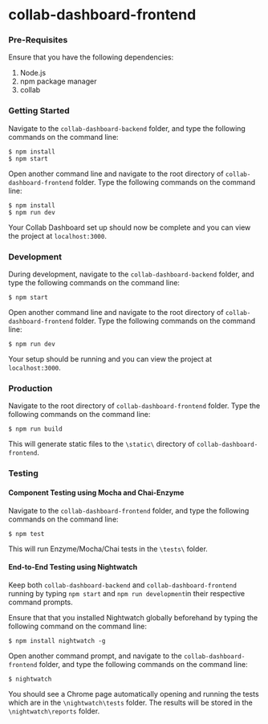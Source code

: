 # collab-dashboard-frontend

### Pre-Requisites

Ensure that you have the following dependencies:

1. Node.js
2. npm package manager
3. collab

### Getting Started

Navigate to the `collab-dashboard-backend` folder, and type the following commands on the command line:

```
$ npm install
$ npm start
```

Open another command line and navigate to the root directory of `collab-dashboard-frontend` folder. Type the following commands on the command line:

```
$ npm install
$ npm run dev
```

Your Collab Dashboard set up should now be complete and you can view the project at `localhost:3000`.

### Development

During development, navigate to the `collab-dashboard-backend` folder, and type the following commands on the command line:

```
$ npm start
```

Open another command line and navigate to the root directory of `collab-dashboard-frontend` folder. Type the following commands on the command line:

```
$ npm run dev
```

Your setup should be running and you can view the project at `localhost:3000`.

### Production

Navigate to the root directory of `collab-dashboard-frontend` folder. Type the following commands on the command line:

```
$ npm run build
```

This will generate static files to the `\static\` directory of `collab-dashboard-frontend`.

### Testing

#### Component Testing using Mocha and Chai-Enzyme

Navigate to the `collab-dashboard-frontend` folder, and type the following commands on the command line:

```
$ npm test
```

This will run Enzyme/Mocha/Chai tests in the `\tests\` folder.

#### End-to-End Testing using Nightwatch

Keep both `collab-dashboard-backend` and `collab-dashboard-frontend` running by typing `npm start` and `npm run development`in their respective command prompts.

Ensure that that you installed Nightwatch globally beforehand by typing the following command on the command line:

```
$ npm install nightwatch -g
```

Open another command prompt, and navigate to the `collab-dashboard-frontend` folder, and type the following commands on the command line:

```
$ nightwatch
```

You should see a Chrome page automatically opening and running the tests which are in the `\nightwatch\tests` folder. The results will be stored in the `\nightwatch\reports` folder.
